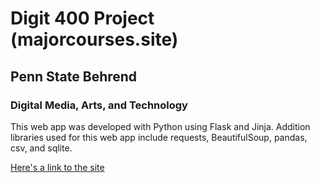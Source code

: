 # Digit 400 Project (majorcourses.site)

## Penn State Behrend
### Digital Media, Arts, and Technology

This web app was developed with Python using Flask and Jinja. Addition libraries used for this web app include requests, BeautifulSoup, pandas, csv, and sqlite. 

[Here's a link to the site](majorcourses.site)


